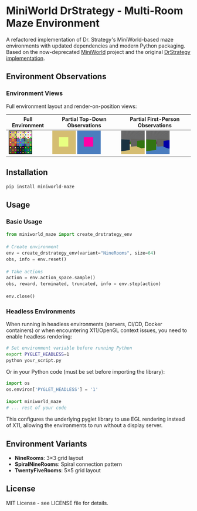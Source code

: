 # MiniWorld DrStrategy - Multi-Room Maze Environment

A refactored implementation of Dr. Strategy's MiniWorld-based maze environments with updated dependencies and modern Python packaging. Based on the now-deprecated [MiniWorld](https://github.com/Farama-Foundation/Miniworld) project and the original [DrStrategy implementation](https://github.com/ahn-ml/drstrategy).

## Environment Observations

### Environment Views
Full environment layout and render-on-position views:

| Full Environment | Partial Top-Down Observations | Partial First-Person Observations |
|---|---|---|
| ![Full View Clean](assets/images/full_view_clean.png) | ![Top Middle TD](assets/images/render_on_pos_1_top_middle_room_topdown.png) ![Center TD](assets/images/render_on_pos_3_environment_center_topdown.png) | ![Top Middle FP](assets/images/render_on_pos_1_top_middle_room_firstperson.png) ![Center FP](assets/images/render_on_pos_3_environment_center_firstperson.png) |

## Installation

```bash
pip install miniworld-maze
```

## Usage

### Basic Usage

```python
from miniworld_maze import create_drstrategy_env

# Create environment
env = create_drstrategy_env(variant="NineRooms", size=64)
obs, info = env.reset()

# Take actions
action = env.action_space.sample()
obs, reward, terminated, truncated, info = env.step(action)

env.close()
```

### Headless Environments

When running in headless environments (servers, CI/CD, Docker containers) or when encountering X11/OpenGL context issues, you need to enable headless rendering:

```bash
# Set environment variable before running Python
export PYGLET_HEADLESS=1
python your_script.py
```

Or in your Python code (must be set before importing the library):

```python
import os
os.environ['PYGLET_HEADLESS'] = '1'

import miniworld_maze
# ... rest of your code
```

This configures the underlying pyglet library to use EGL rendering instead of X11, allowing the environments to run without a display server.

## Environment Variants

- **NineRooms**: 3×3 grid layout
- **SpiralNineRooms**: Spiral connection pattern  
- **TwentyFiveRooms**: 5×5 grid layout


## License

MIT License - see LICENSE file for details.